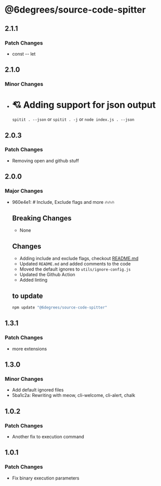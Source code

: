 # @6degrees/source-code-spitter

## 2.1.1

### Patch Changes

-   const -- let

## 2.1.0

### Minor Changes

-   # 💘 Adding support for json output

    `spitit . --json`
    or
    `spitit . -j`
    or
    `node index.js . --json`

## 2.0.3

### Patch Changes

-   Removing open and github stuff

## 2.0.0

### Major Changes

-   960e4e1: # Include, Exclude flags and more 🔥🔥🔥

    ## Breaking Changes

    -   None

    ## Changes

    -   Adding include and exclude flags, checkout [README.md](./readme)
    -   Updated `README.md` and added comments to the code
    -   Moved the default ignores to `utils/ignore-config.js`
    -   Updated the Github Action
    -   Added linting

    ## to update

    ```bash
    npm update "@6degrees/source-code-spitter"
    ```

## 1.3.1

### Patch Changes

-   more extensions

## 1.3.0

### Minor Changes

-   Add default ignored files
-   5ba1c2a: Rewriting with meow, cli-welcome, cli-alert, chalk

## 1.0.2

### Patch Changes

-   Another fix to execution command

## 1.0.1

### Patch Changes

-   Fix binary execution parameters
